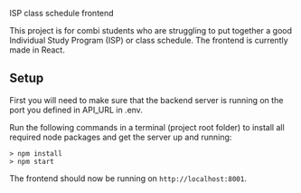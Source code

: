 ISP class schedule frontend

This project is for combi students who are struggling to put together a good Individual Study Program (ISP) or class schedule. The frontend is currently made in React.

## Setup

First you will need to make sure that the backend server is running on the port you defined in API_URL in .env.

Run the following commands in a terminal (project root folder) to install all required node packages and get the server up and running:

```
> npm install
> npm start
```

The frontend should now be running on `http://localhost:8001`.
